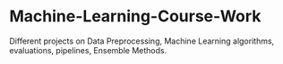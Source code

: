 # Machine-Learning-Course-Work

Different projects on Data Preprocessing, Machine Learning algorithms, evaluations, pipelines, Ensemble Methods.
